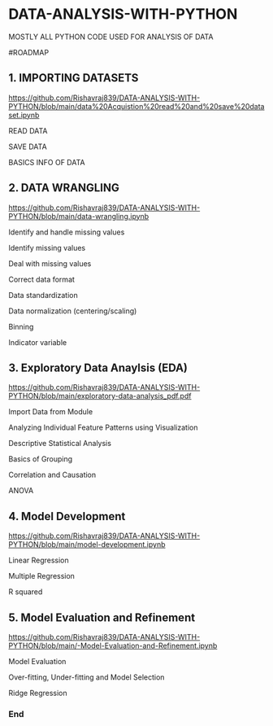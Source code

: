 # DATA-ANALYSIS-WITH-PYTHON

MOSTLY ALL PYTHON CODE USED FOR ANALYSIS OF DATA

#ROADMAP

## 1. IMPORTING DATASETS 

  https://github.com/Rishavraj839/DATA-ANALYSIS-WITH-PYTHON/blob/main/data%20Acquistion%20read%20and%20save%20dataset.ipynb
  
  READ DATA
  
  SAVE DATA
  
  BASICS INFO OF DATA


## 2. DATA WRANGLING

https://github.com/Rishavraj839/DATA-ANALYSIS-WITH-PYTHON/blob/main/data-wrangling.ipynb

Identify and handle missing values


Identify missing values


Deal with missing values


Correct data format


Data standardization


Data normalization (centering/scaling)


Binning


Indicator variable


## 3. Exploratory Data Anaylsis (EDA)

  https://github.com/Rishavraj839/DATA-ANALYSIS-WITH-PYTHON/blob/main/exploratory-data-analysis_pdf.pdf

Import Data from Module

Analyzing Individual Feature Patterns using Visualization

Descriptive Statistical Analysis

Basics of Grouping

Correlation and Causation

ANOVA

## 4.  Model Development

https://github.com/Rishavraj839/DATA-ANALYSIS-WITH-PYTHON/blob/main/model-development.ipynb


Linear Regression

Multiple Regression

R squared

## 5. Model Evaluation and Refinement

https://github.com/Rishavraj839/DATA-ANALYSIS-WITH-PYTHON/blob/main/-Model-Evaluation-and-Refinement.ipynb


Model Evaluation

Over-fitting, Under-fitting and Model Selection

Ridge Regression

### End
